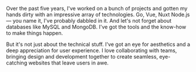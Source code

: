 Over the past five years, I've worked on a bunch of projects and
gotten my hands dirty with an impressive array of technologies. Go,
Vue, Nuxt Node.js — you name it, I've probably dabbled in it. And
let's not forget about databases like MySQL and MongoDB. I've got
the tools and the know-how to make things happen.

But it's not just about the technical stuff. I've got an eye for aesthetics and a deep
appreciation for user experience. I love collaborating with teams,
bringing design and development together to create seamless,
eye-catching websites that leave users in awe.
